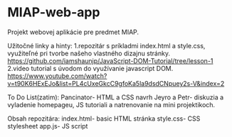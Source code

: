 # MIAP-web-app
Projekt webovej aplikácie pre predmet MIAP.

Užitočné linky a hinty:
1.repozitár s príkladmi index.html a style.css, využiteľné pri tvorbe našeho vlastného dizajnu stránky.
  https://github.com/iamshaunjp/JavaScript-DOM-Tutorial/tree/lesson-1
2.video tutorial s úvodom do využívanie javascript DOM.
  https://www.youtube.com/watch?v=t90K6HExEJo&list=PL4cUxeGkcC9gfoKa5la9dsdCNpuey2s-V&index=2
  
To Do List(zatim):
  Pancinator- HTML a CSS navrh
  Jeyro a Petr- diskuzia a vyladenie homepageu, JS tutoriali a natrenovanie na mini projektikoch.

Obsah repozitára:
  index.html- basic HTML stránka 
  style.css- CSS stylesheet
  app.js- JS script 
